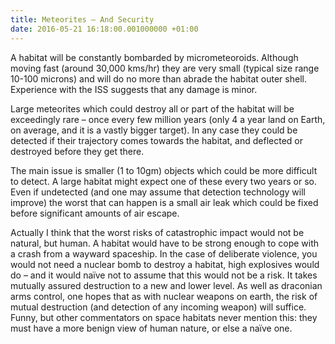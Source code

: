 ```yaml
---
title: Meteorites – And Security
date: 2016-05-21 16:18:00.001000000 +01:00
---
```


A habitat will be constantly bombarded by micrometeoroids. Although moving fast (around 30,000 kms/hr) they are very small (typical size range 10-100 microns) and will do no more than abrade the habitat outer shell. Experience with the ISS suggests that any damage is minor.

Large meteorites which could destroy all or part of the habitat will be exceedingly rare – once every few million years  (only 4 a year land on Earth, on average, and it is a vastly bigger target). In any case they could be detected if their trajectory comes towards the habitat, and deflected or destroyed before they get there.

The main issue is smaller (1 to 10gm) objects which could be more difficult to detect. A large habitat might expect one of these every two years or so. Even if undetected (and one may assume that detection  technology will improve) the worst that can happen is a small air leak which could be fixed before significant amounts of air escape.

Actually I think that the worst risks of catastrophic impact would not be natural, but human. A habitat would have to be strong enough to cope with a crash from a wayward spaceship. In the case of deliberate violence, you would not need a nuclear bomb to destroy a habitat, high explosives would do – and it would naïve not to assume that this would not be a risk. It takes mutually assured destruction to a new and lower level. As well as draconian arms control, one hopes that as with nuclear weapons on earth, the risk of mutual destruction (and detection of any incoming weapon) will suffice. Funny, but other commentators on space habitats never mention this: they must have a more benign view of human nature, or else a naïve one.
